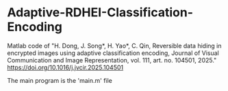 # Adaptive-RDHEI-Classification-Encoding
Matlab code of "H. Dong, J. Song*, H. Yao*, C. Qin, Reversible data hiding in encrypted images using adaptive classification encoding, Journal of Visual Communication and Image Representation, vol. 111, art. no. 104501, 2025."
https://doi.org/10.1016/j.jvcir.2025.104501

The main program is the 'main.m' file
